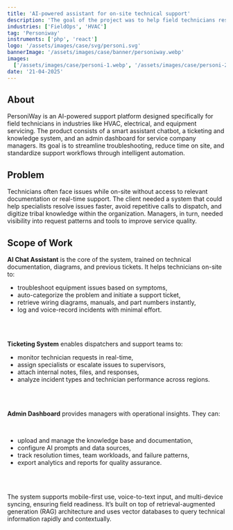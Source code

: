 ```yaml
---
title: 'AI-powered assistant for on-site technical support'
description: 'The goal of the project was to help field technicians resolve service issues faster using an AI assistant and a connected ticketing system'
industries: ['FieldOps', 'HVAC']
tag: 'Personiway'
instruments: ['php', 'react']
logo: '/assets/images/case/svg/personi.svg'
bannerImage: '/assets/images/case/banner/personiway.webp'
images:
  ['/assets/images/case/personi-1.webp', '/assets/images/case/personi-2.webp']
date: '21-04-2025'
---
```


## About

PersoniWay is an AI-powered support platform designed specifically for field technicians in industries like HVAC, electrical, and equipment servicing. The product consists of a smart assistant chatbot, a ticketing and knowledge system, and an admin dashboard for service company managers. Its goal is to streamline troubleshooting, reduce time on site, and standardize support workflows through intelligent automation.

## Problem

Technicians often face issues while on-site without access to relevant documentation or real-time support. The client needed a system that could help specialists resolve issues faster, avoid repetitive calls to dispatch, and digitize tribal knowledge within the organization. Managers, in turn, needed visibility into request patterns and tools to improve service quality.

## Scope of Work

<p><strong>AI Chat Assistant</strong> is the core of the system, trained on technical documentation, diagrams, and previous tickets. It helps technicians on-site to:</p>

- troubleshoot equipment issues based on symptoms,
- auto-categorize the problem and initiate a support ticket,
- retrieve wiring diagrams, manuals, and part numbers instantly,
- log and voice-record incidents with minimal effort.

<br>
<br>

<p><strong>Ticketing System</strong> enables dispatchers and support teams to:</p>

- monitor technician requests in real-time,
- assign specialists or escalate issues to supervisors,
- attach internal notes, files, and responses,
- analyze incident types and technician performance across regions.

<br>
<br>

<p><strong>Admin Dashboard</strong> provides managers with operational insights. They can:</p>

<br>

- upload and manage the knowledge base and documentation,
- configure AI prompts and data sources,
- track resolution times, team workloads, and failure patterns,
- export analytics and reports for quality assurance.

<br>
<br>
 
<p>The system supports mobile-first use, voice-to-text input, and multi-device syncing, ensuring field readiness. It’s built on top of retrieval-augmented generation (RAG) architecture and uses vector databases to query technical information rapidly and contextually.</p>

